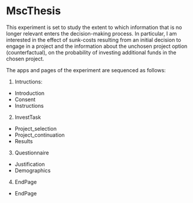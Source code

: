 # MscThesis

This experiment is set to study the extent to which information that is no longer relevant enters the decision-making process. In particular, I am interested in the effect of sunk-costs resulting from an initial decision to engage in a project and the information about the unchosen project option (counterfactual), on the probability of investing additional funds in the chosen project.

The apps and pages of the experiment are sequenced as follows:

1. Intructions: 
 - Introduction
 - Consent
 - Instructions

2. InvestTask
  - Project_selection
  - Project_continuation
  - Results

3. Questionnaire
  - Justification
  - Demographics

4. EndPage
  - EndPage
